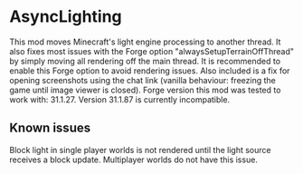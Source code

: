 # AsyncLighting

This mod moves Minecraft's light engine processing to another thread.
It also fixes most issues with the Forge option "alwaysSetupTerrainOffThread" by simply moving all rendering off the main thread. It is recommended to enable this Forge option to avoid rendering issues.
Also included is a fix for opening screenshots using the chat link (vanilla behaviour: freezing the game until image viewer is closed).
Forge version this mod was tested to work with: 31.1.27. Version 31.1.87 is currently incompatible.

## Known issues

Block light in single player worlds is not rendered until the light source receives a block update.
Multiplayer worlds do not have this issue.

